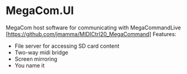 # MegaCom.UI

MegaCom host software for communicating with MegaCommandLive [https://github.com/jmamma/MIDICtrl20_MegaCommand]
Features:

- File server for accessing SD card content
- Two-way midi bridge
- Screen mirroring
- You name it
